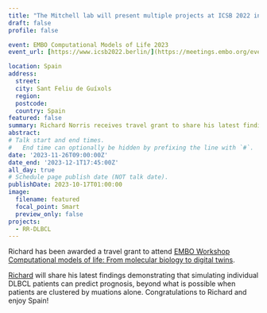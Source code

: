 ```yaml
---
title: "The Mitchell lab will present multiple projects at ICSB 2022 in Berlin"
draft: false
profile: false 

event: EMBO Computational Models of Life 2023
event_url: [https://www.icsb2022.berlin/](https://meetings.embo.org/event/23-comp-models-life)

location: Spain
address:
  street:
  city: Sant Feliu de Guíxols
  region: 
  postcode: 
  country: Spain
featured: false
summary: Richard Norris receives travel grant to share his latest findings at EMBO in Spain.
abstract: 
# Talk start and end times.
#   End time can optionally be hidden by prefixing the line with `#`.
date: '2023-11-26T09:00:00Z'
date_end: '2023-12-1T17:45:00Z'
all_day: true
# Schedule page publish date (NOT talk date).
publishDate: 2023-10-17T01:00:00
image:
  filename: featured
  focal_point: Smart
  preview_only: false
projects:
  - RR-DLBCL
---
```

Richard has been awarded a travel grant to attend [ EMBO Workshop Computational models of life: From molecular biology to digital twins](https://meetings.embo.org/event/23-comp-models-life).

[Richard](../../authors/richard) will share his latest findings demonstrating that simulating individual DLBCL patients can predict prognosis, beyond what is possible when patients are clustered by muations alone. Congratulations to Richard and enjoy Spain!
